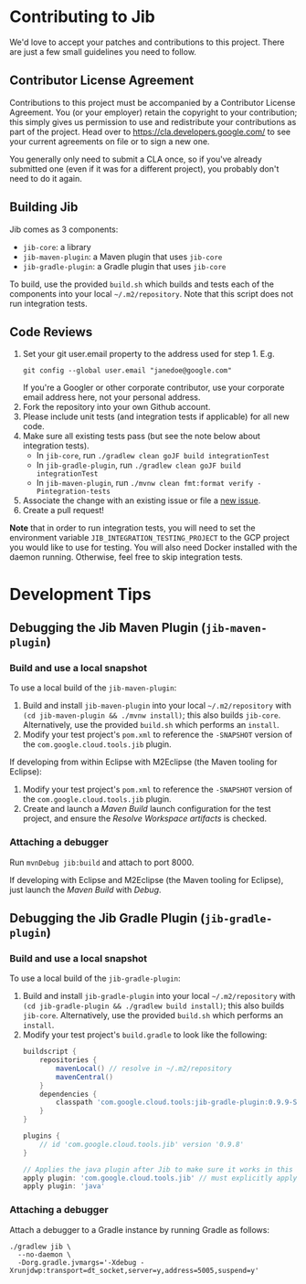 # Contributing to Jib

We'd love to accept your patches and contributions to this project. There are
just a few small guidelines you need to follow.

## Contributor License Agreement

Contributions to this project must be accompanied by a Contributor License
Agreement. You (or your employer) retain the copyright to your contribution; 
this simply gives us permission to use and redistribute your contributions as
part of the project. Head over to <https://cla.developers.google.com/> to see
your current agreements on file or to sign a new one.

You generally only need to submit a CLA once, so if you've already submitted one
(even if it was for a different project), you probably don't need to do it
again.

## Building Jib

Jib comes as 3 components:

  - `jib-core`: a library
  - `jib-maven-plugin`: a Maven plugin that uses `jib-core`
  - `jib-gradle-plugin`: a Gradle plugin that uses `jib-core`

To build, use the provided `build.sh` which builds and tests each of the components into your local `~/.m2/repository`.  Note that this script does not run integration tests.

## Code Reviews

1. Set your git user.email property to the address used for step 1. E.g.
   ```
   git config --global user.email "janedoe@google.com"
   ```
   If you're a Googler or other corporate contributor,
   use your corporate email address here, not your personal address.
2. Fork the repository into your own Github account.
3. Please include unit tests (and integration tests if applicable) for all new code.
4. Make sure all existing tests pass (but see the note below about integration tests).
   * In `jib-core`, run `./gradlew clean goJF build integrationTest`
   * In `jib-gradle-plugin`, run `./gradlew clean goJF build integrationTest`
   * In `jib-maven-plugin`, run `./mvnw clean fmt:format verify -Pintegration-tests`
5. Associate the change with an existing issue or file a [new issue](../../issues).
6. Create a pull request!

**Note** that in order to run integration tests, you will need to set the environment variable `JIB_INTEGRATION_TESTING_PROJECT` to the GCP project you would like to use for testing. You will also need Docker installed with the daemon running. Otherwise, feel free to skip integration tests.

# Development Tips

## Debugging the Jib Maven Plugin (`jib-maven-plugin`)

### Build and use a local snapshot 

To use a local build of the `jib-maven-plugin`:

  1. Build and install `jib-maven-plugin` into your local `~/.m2/repository`
     with `(cd jib-maven-plugin && ./mvnw install)`; this also builds `jib-core`.
     Alternatively, use the provided `build.sh` which performs an `install`.
  1. Modify your test project's `pom.xml` to reference the `-SNAPSHOT`
     version of the `com.google.cloud.tools.jib` plugin.

If developing from within Eclipse with M2Eclipse (the Maven tooling for Eclipse):

  1. Modify your test project's `pom.xml` to reference the `-SNAPSHOT`
     version of the `com.google.cloud.tools.jib` plugin.
  2. Create and launch a _Maven Build_ launch configuration for the
     test project, and ensure the _Resolve Workspace artifacts_ is checked.

### Attaching a debugger

Run `mvnDebug jib:build` and attach to port 8000.

If developing with Eclipse and M2Eclipse (the Maven tooling for Eclipse), just launch the _Maven Build_ with _Debug_.

## Debugging the Jib Gradle Plugin (`jib-gradle-plugin`)

### Build and use a local snapshot 

To use a local build of the `jib-gradle-plugin`:

  1. Build and install `jib-gradle-plugin` into your local `~/.m2/repository`
     with `(cd jib-gradle-plugin && ./gradlew build install)`; this also builds `jib-core`.
     Alternatively, use the provided `build.sh` which performs an `install`.
  1. Modify your test project's `build.gradle` to look like the following:
        ```groovy
        buildscript {
            repositories {
                mavenLocal() // resolve in ~/.m2/repository
                mavenCentral()
            }
            dependencies {
                classpath 'com.google.cloud.tools:jib-gradle-plugin:0.9.9-SNAPSHOT'
            }
        }

        plugins {
            // id 'com.google.cloud.tools.jib' version '0.9.8'
        }

        // Applies the java plugin after Jib to make sure it works in this order.
        apply plugin: 'com.google.cloud.tools.jib' // must explicitly apply local
        apply plugin: 'java'
        ```

### Attaching a debugger

Attach a debugger to a Gradle instance by running Gradle as follows:

```shell
./gradlew jib \
  --no-daemon \
  -Dorg.gradle.jvmargs='-Xdebug -Xrunjdwp:transport=dt_socket,server=y,address=5005,suspend=y'
```

